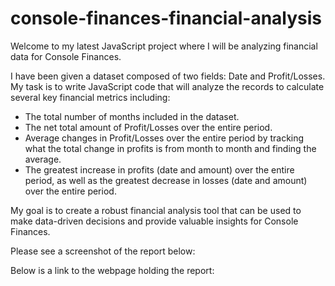 # console-finances-financial-analysis

Welcome to my latest JavaScript project where I will be analyzing financial data for Console Finances. 

I have been given a dataset composed of two fields: Date and Profit/Losses. My task is to write JavaScript code that will analyze the records to calculate several key financial metrics including:
- The total number of months included in the dataset. 
- The net total amount of Profit/Losses over the entire period. 
- Average changes in Profit/Losses over the entire period by tracking what the total change in profits is from month to month and finding the average.
- The greatest increase in profits (date and amount) over the entire period, as well as the greatest decrease in losses (date and amount) over the entire period.

My goal is to create a robust financial analysis tool that can be used to make data-driven decisions and provide valuable insights for Console Finances. 

Please see a screenshot of the report below: 


Below is a link to the webpage holding the report: 